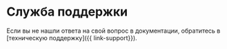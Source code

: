 # Служба поддержки


Если вы не нашли ответа на свой вопрос в документации, обратитесь в [техническую поддержку]({{ link-support}}).